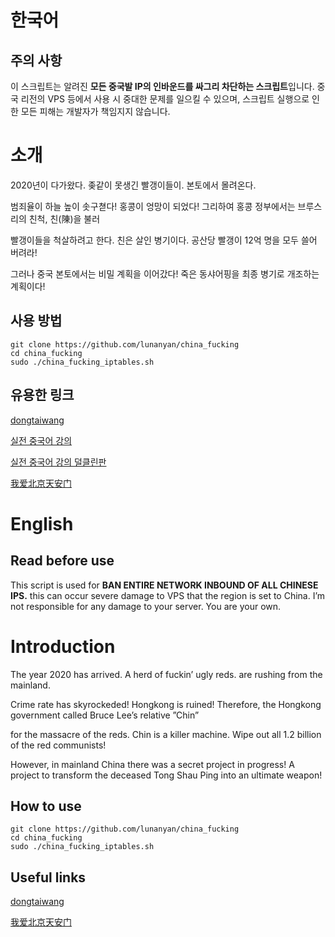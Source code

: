 # 한국어
## 주의 사항
이 스크립트는 알려진 **모든 중국발 IP의 인바운드를 싸그리 차단하는 스크립트**입니다. 중국 리전의 VPS 등에서 사용 시 중대한 문제를 일으킬 수 있으며, 스크립트 실행으로 인한 모든 피해는 개발자가 책임지지 않습니다.

# 소개
2020년이 다가왔다. 좆같이 못생긴 빨갱이들이. 본토에서 몰려온다.

범죄율이 하늘 높이 솟구쳗다! 홍콩이 엉망이 되었다! 그리하여 홍콩 정부에서는 브루스 리의 친척, 친(陳)을 불러

빨갱이들을 척살하려고 한다. 친은 살인 병기이다. 공산당 빨갱이 12억 명을 모두 쓸어 버려라!

그러나 중국 본토에서는 비밀 계획을 이어갔다! 죽은 동샤어핑을 최종 병기로 개조하는 계획이다!

## 사용 방법
```
git clone https://github.com/lunanyan/china_fucking
cd china_fucking
sudo ./china_fucking_iptables.sh
```

## 유용한 링크
[dongtaiwang](http://www.dongtaiwang.com/)

[실전 중국어 강의](https://gall.dcinside.com/mgallery/board/view/?id=war&no=1215108)

[실전 중국어 강의 덜클린판](https://gall.dcinside.com/mgallery/board/view/?id=destiny&no=838102)

[我爱北京天安门](https://www.youtube.com/watch?v=fqaS5m4ajz0)

# English
## Read before use

This script is used for **BAN ENTIRE NETWORK INBOUND OF ALL CHINESE IPS.** this can occur severe damage to VPS that the region is set to China. I’m not responsible for any damage to your server. You are your own.

# Introduction
The year 2020 has arrived. A herd of fuckin’ ugly reds. are rushing from the mainland.

Crime rate has skyrockeded! Hongkong is ruined! Therefore, the Hongkong government called Bruce Lee’s relative ”Chin”

for the massacre of the reds. Chin is a killer machine. Wipe out all 1.2 billion of the red communists!

However, in mainland China there was a secret project in progress! A project to transform the deceased Tong Shau Ping into an ultimate weapon!

## How to use
```
git clone https://github.com/lunanyan/china_fucking
cd china_fucking
sudo ./china_fucking_iptables.sh
```

## Useful links
[dongtaiwang](http://www.dongtaiwang.com/)

[我爱北京天安门](https://www.youtube.com/watch?v=fqaS5m4ajz0)
